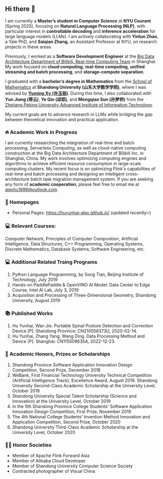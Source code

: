 ## Hi there 👋

I am currently a **Master’s student in Computer Science** at **NYU Courant** (Spring 2025), focusing on **Natural Language Processing (NLP)**, with particular interest in **controllable decoding** and **inference acceleration** for large language models (LLMs). I am actively collaborating with **Yinlun Zhao**, a Yale PhD, and **Saiqian Zhang**, an Assistant Professor at NYU, on research projects in these areas.

Previously, I worked as a **Software Development Engineer** at the [Big Data Architecture Department of Bilibili, Real-time Computing Team](https://ir.bilibili.com/) in Shanghai. My work focused on **cloud computing**, **real-time computing**, **unified streaming and batch processing**, and **storage-compute separation**.

I graduated with a **bachelor’s degree in Mathematics** from the [School of Mathematics](https://www.math.sdu.edu.cn/) at **Shandong University (山东大学数学学院)**, where I was advised by **[Yuming Xv (许玉铭)](https://www.math.sdu.edu.cn/info/1084/3603.htm)**. During this time, I also collaborated with **Yun Jiang (蒋云)**, **Ye Qie (邱耶)**, and **Mengqiao Sun (孙梦桥)** from the [Zhejiang Peking University Advanced Institute of Information Technology](https://www.aiit.org.cn/).

My current goals are to advance research in LLMs while bridging the gap between theoretical innovation and practical application.
### 🔥 Academic Work in Progress

I am currently researching the integration of real-time and batch processing, Serverless Computing, as well as cloud-native computing construction at the Big Data Architecture Department of Bilibili Inc. in Shanghai, China. My work involves optimizing computing engines and algorithms to achieve efficient resource consumption in large-scale computing clusters. My recent focus is on optimizing Flink's capabilities of real-time and batch processing and designing an intelligent cross-architecture batch task migration management system. If you are seeking any form of **academic cooperation**, please feel free to email me at <alexhu1999@outlook.com>.

### 📎 Homepages

-   Personal Pages: https://huyunhai-alex.github.io/ (updated recently🔥)

### 💻 Relevant Courses: 

Computer Network, Principles of Computer Composition, Artificial Intelligence, Data Structures, C++ Programming, Operating Systems, Discrete Mathematics, Database Systems, Software Engineering, etc.

### 💻 Additional Related Traing Programs

1.  Python Language Programming, by Song Tian, Beijing Institute of Technology, July 2019
2.  Hands-on PaddlePaddle & OpenVINO AI Model: Data Center to Edge Course, Intel AI Lab, July 3, 2019
3.  Acquisition and Processing of Three-Dimensional Geometry, Shandong University, August 2019

### 📚 Published Works

1.  Hu Yunhai, Wan Jie. Portable Spinal Posture Detection and Correction Device [P]. Shandong Province: CN210056373U, 2020-02-14.
2.  Hu Yunhai, Zhang Yang, Wang Ding. Data Processing Method and Device [P]. Shanghai: CN115509635A, 2022-12-23.

### 🎉 Academic Honors, Prizes or Scholarships 

1.  Shandong Province Software Application Innovation Design Competition, Second Prize, December 2018
2.  WeBank, First Financial Technology University Technical Competition (Artificial Intelligence Track), Excellence Award, August 2019.
     Shandong University Second-Class Academic Scholarship at the University Level, October 2019 
3.  Shandong University Special Talent Scholarship (Science and Innovation) at the University Level, October 2019
4.  In the 5th Shandong Province College Students' Software Application Innovation Design Competition, First Prize, November 2019
5.  The 4th National College Students' Invention Method Innovation and Application Competition, Second Prize, October 2020
6.  Shandong University Third-Class Academic Scholarship at the University Level, October 2020

### 🧑‍🎨 Honor Societies

-   Member of Apache Flink Forward Asia 
-   Member of Alibaba Cloud Developer 
-   Member of Shandong University Computer Science Society
-   Contracted photographer of Visual China
